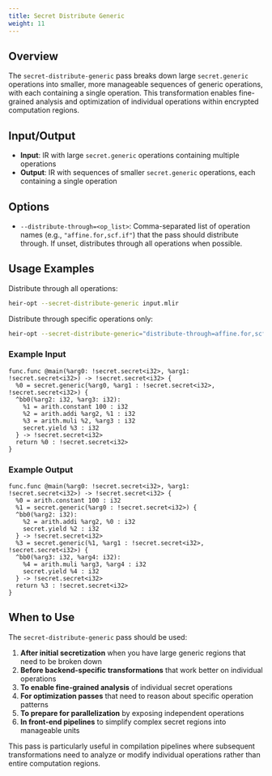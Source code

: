 ```yaml
---
title: Secret Distribute Generic
weight: 11
---
```


## Overview

The `secret-distribute-generic` pass breaks down large `secret.generic`
operations into smaller, more manageable sequences of generic operations, with
each containing a single operation. This transformation enables fine-grained
analysis and optimization of individual operations within encrypted computation
regions.

## Input/Output

- **Input**: IR with large `secret.generic` operations containing multiple
  operations
- **Output**: IR with sequences of smaller `secret.generic` operations, each
  containing a single operation

## Options

- `--distribute-through=<op_list>`: Comma-separated list of operation names
  (e.g., `"affine.for,scf.if"`) that the pass should distribute through. If
  unset, distributes through all operations when possible.

## Usage Examples

Distribute through all operations:

```bash
heir-opt --secret-distribute-generic input.mlir
```

Distribute through specific operations only:

```bash
heir-opt --secret-distribute-generic="distribute-through=affine.for,scf.if" input.mlir
```

### Example Input

```mlir
func.func @main(%arg0: !secret.secret<i32>, %arg1: !secret.secret<i32>) -> !secret.secret<i32> {
  %0 = secret.generic(%arg0, %arg1 : !secret.secret<i32>, !secret.secret<i32>) {
  ^bb0(%arg2: i32, %arg3: i32):
    %1 = arith.constant 100 : i32
    %2 = arith.addi %arg2, %1 : i32
    %3 = arith.muli %2, %arg3 : i32
    secret.yield %3 : i32
  } -> !secret.secret<i32>
  return %0 : !secret.secret<i32>
}
```

### Example Output

```mlir
func.func @main(%arg0: !secret.secret<i32>, %arg1: !secret.secret<i32>) -> !secret.secret<i32> {
  %0 = arith.constant 100 : i32
  %1 = secret.generic(%arg0 : !secret.secret<i32>) {
  ^bb0(%arg2: i32):
    %2 = arith.addi %arg2, %0 : i32
    secret.yield %2 : i32
  } -> !secret.secret<i32>
  %3 = secret.generic(%1, %arg1 : !secret.secret<i32>, !secret.secret<i32>) {
  ^bb0(%arg3: i32, %arg4: i32):
    %4 = arith.muli %arg3, %arg4 : i32
    secret.yield %4 : i32
  } -> !secret.secret<i32>
  return %3 : !secret.secret<i32>
}
```

## When to Use

The `secret-distribute-generic` pass should be used:

1. **After initial secretization** when you have large generic regions that need
   to be broken down
1. **Before backend-specific transformations** that work better on individual
   operations
1. **To enable fine-grained analysis** of individual secret operations
1. **For optimization passes** that need to reason about specific operation
   patterns
1. **To prepare for parallelization** by exposing independent operations
1. **In front-end pipelines** to simplify complex secret regions into manageable
   units

This pass is particularly useful in compilation pipelines where subsequent
transformations need to analyze or modify individual operations rather than
entire computation regions.
